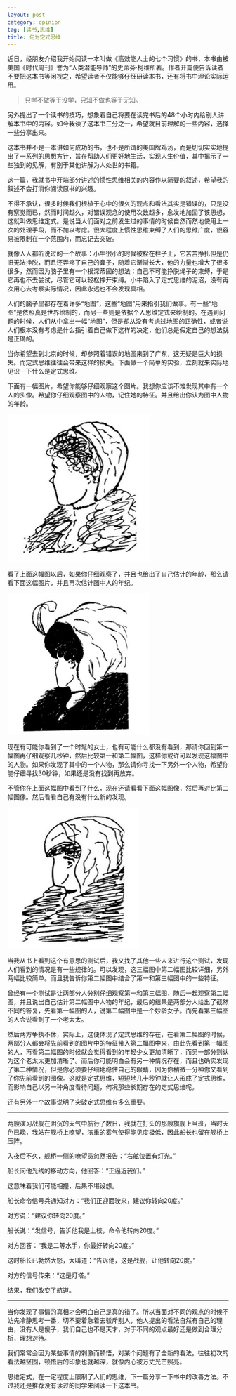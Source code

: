 ```yaml
---
layout: post
category: opinion
tag: [读书,思维]
title: 何为定式思维
---
```


近日，经朋友介绍我开始阅读一本叫做《高效能人士的七个习惯》的书，本书由被美国《时代周刊》誉为“人类潜能导师”的史蒂芬·柯维所著。作者开篇便告诉读者不要把这本书等闲视之，希望读者不仅能够仔细研读本书，还有将书中理论实际运用。

> 只学不做等于没学，只知不做也等于无知。

另外提出了一个读书的技巧，想象着自己将要在读完书后的48个小时内给别人讲解本书中的内容。如今我读了这本书三分之一，希望就目前理解的一些内容，选择一些分享出来。

这本书并不是一本讲如何成功的书，也不是所谓的美国牌鸡汤，而是切切实实地提出了一系列的思想方针，旨在帮助人们更好地生活，实现人生价值，其中揭示了一些独到的见解，有别于其他讲解为人处世的书籍。

这一篇，我就书中开端部分讲述的惯性思维相关的内容作以简要的叙述，希望我的叙述不会打消你阅读原书的兴趣。

不得不承认，很多时候我们根植于心中的很久的观点和看法其实是错误的，只是没有察觉而已，然而时间越久，对错误观念的使用次数越多，愈发地加固了该思想，这就叫做思维定式。是说当人们面对之前发生过的事情的时候自然而然地使用上一次的处理手段，而不加以考虑。很大程度上惯性思维束缚了人们的思维广度，很容易被限制在一个范围内，而忘记去突破。

<!--more-->

就像人人都听说过的一个故事：小牛很小的时候被栓在柱子上，它苦苦挣扎但是仍旧无法挣脱，而且还弄疼了自己的鼻子，随着它渐渐长大，他的力量也增大了很多很多，然而因为脑子里有一个根深蒂固的想法：自己不可能挣脱绳子的束缚，于是它再也不去尝试，尽管它可以轻松挣开束缚。小牛陷入了定式思维的泥沼，没有再次用心去考察实际情况，因此永远也不会发现真相。

人们的脑子里都存在着许多“地图”，这些“地图”用来指引我们做事。有一些“地图”是依照真是世界绘制的，而另一些则是依据个人思维定式来绘制的。在遇到问题的时候，人们从中拿出一幅“地图”，但是却从没有考虑过地图的正确性，或者说人们根本没有考虑是什么指引着自己做下这样的决定，他们总是假定自己的想法就是正确的。

当你希望去到北京的时候，却参照着错误的地图来到了广东，这无疑是巨大的损失。而定式思维往往会带来这样的损失。下面做一个简单的实验，立刻就来实际地见识一下什么是定式思维。

下面有一幅图片，希望你能够仔细观察这个图片。我想你应该不难发现其中有一个人的头像。希望你仔细观察图中的人物，记住她的特征。并且给出你认为图中人物的年龄。


![](/images/blog/2016/tm1.jpg)

看了上面这幅图以后，如果你仔细观察了，并且也给出了自己估计的年龄，那么请看下面这幅图片，并且再次估计图中人的年纪。

![](/images/blog/2016/tm2.jpg)

现在有可能你看到了一个时髦的女士，也有可能什么都没有看到，那请你回到第一幅图再仔细观察几秒钟，然后比较第一和第二幅图，这样你或许可以发现这福图中的人物。如果你发现了其中的一个人物，那么请你寻找一下另外一个人物，希望你能仔细寻找30秒钟，如果还是没有找到再放弃。


不管你在上面这幅图中看到了什么，现在还请看看下面这幅图像，然后再对比第二幅图像。然后看看自己有没有什么新的发现。

![](/images/blog/2016/tm3.jpg)

当我从书上看到这个有意思的测试后，我又找了其他一些人来进行这个测试，发现人们看到的情况是有一些规律的。可以发现，这三幅图中第二幅图比较详细，另外两幅比较简单。而且我告诉你第二幅图中结合了第一和第三幅图中的一些特征。

曾经有一个测试是让两部分人分别仔细观察第一和第三幅图，随后一起观察第二幅图，并且说出自己估计第二幅图中人物的年纪，最后的结果是两部分人给出了截然不同的答复，先看第一幅图的人，说第二幅图中是一个妙龄女子。而先看第三幅图的人会说看到了一个老太太。

然后两方争执不休，实际上，这便体现了定式思维的存在，在看第二幅图的时候，两部分人都会将先前看到的图片中的特征带入第二幅图中来，由此先看到第一幅图的人，再看第二幅图的时候就会觉得看到的年轻少女更加清晰了，而另一部分则认为这个老太太更加清晰了。而后你可能明白会有另一种情况存在，而且也确实发现了第二种情况，但是你必须要仔细地稳住自己的眼睛，因为你稍微一分神你又看到了你先前看到的图像。这就是定式思维，短短地几十秒钟就让人形成了定式思维，而影响自己以另一种角度看待问题，何况那些长期存在的定式思维呢。

还有另外一个故事说明了突破定式思维有多么重要。

---

两艘演习战舰在阴沉的天气中航行了数日，我就在打头的那艘旗舰上当班，当时天色已晚，我站在舰桥上嘹望，浓重的雾气使得能见度极低，因此船长也留在舰桥上压阵。

入夜后不久，舰桥一侧的嘹望员忽然报告：“右舷位置有灯光。”

船长问他光线的移动方向，他回答：“正逼近我们。”

这意味着我们可能相撞，后果不堪设想。

船长命令信号兵通知对方：“我们正迎面驶来，建议你转向20度。”

对方说：“建议你转向20度。”

船长说：“发信号，告诉他我是上校，命令他转向20度。”

对方回答：“我是二等水手，你最好转向20度。”

这时船长已勃然大怒，大叫道：“告诉他，这是战舰，让他转向20度。”

对方的信号传来：“这是灯塔。”

结果，我们改变了航道。

---

当你发现了事情的真相才会明白自己是真的错了。所以当面对不同的观点的时候不妨先冷静思考一番，切不要着急着去驳斥别人，他人提出的看法自然有自己的理由，没有人是傻子，我们自己也不是天才，对于不同的观点最好还是做到合理分析，理想对待。

我们常常会因为某些事情的刺激而顿悟，对某个问题有了全新的看法。往往初次的看法越坚固，顿悟后的印象也就越深，就像内心被万丈光芒照亮。

思维定式，在一定程度上限制了人们的思维，下一篇分享一下书中的改善方法。不过我还是推荐没有读过的同学来阅读一下这本书。